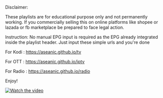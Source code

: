 Disclaimer:

These playlists are for educational purpose only and not permanently working. If you commercially selling this on online platforms like shopee or lazada or fb marketplace be prepared to face legal action.

Instruction:
No manual EPG input is required as the EPG already integrated inside the playlist header. Just input these simple urls and you're done 

For Kodi : https://aseanic.github.io/tv

For OTT : https://aseanic.github.io/iptv

For Radio : https://aseanic.github.io/radio

Enjoy!

[![Watch the video](https://pictr.com/images/2024/07/23/xxc6wg.jpg)](https://cdntube2.b-cdn.net/mp4/f1ad321fb29d87053d61bbe12a76eaae34695372.mp4)
